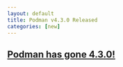 ```yaml
---
layout: default
title: Podman v4.3.0 Released
categories: [new]
---
```


## [Podman has gone 4.3.0!](https://podman.io/releases/2022/10/22/podman-release-v4.3.0.html)
